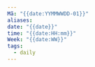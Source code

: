 ```yaml
---
Mã: "{{date:YYMMWWDD-01}}"
aliases: 
date: "{{date}}"
time: "{{date:HH:mm}}"
Week: "{{date:WW}}"
tags:
  - daily
---
```

